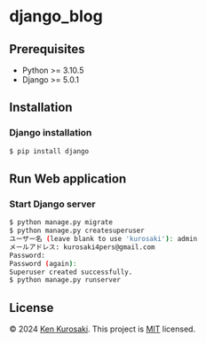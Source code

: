 # django_blog

## Prerequisites

- Python >= 3.10.5
- Django >= 5.0.1

## Installation

### Django installation

```bash
$ pip install django
```

## Run Web application

### Start Django server
``` bash
$ python manage.py migrate
$ python manage.py createsuperuser
ユーザー名 (leave blank to use 'kurosaki'): admin
メールアドレス: kurosaki4pers@gmail.com
Password:
Password (again):
Superuser created successfully.
$ python manage.py runserver
```

## License

&copy; 2024 [Ken Kurosaki](https://github.com/quinpallet).
This project is [MIT](https://github.com/quinpallet/django_study/blob/master/LICENSE) licensed.